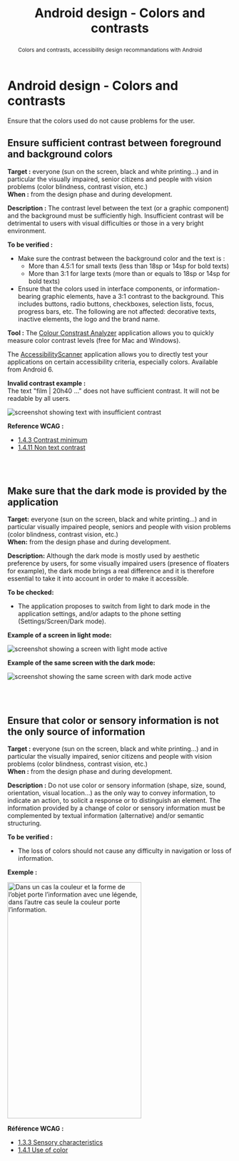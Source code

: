 ﻿---
title: "Android design - Colors and contrasts"
abstract: "Colors and contrasts, accessibility design recommandations with Android"
---

# Android design - Colors and contrasts

Ensure that the colors used do not cause problems for the user.

## Ensure sufficient contrast between foreground and background colors

**Target&nbsp;:** everyone (sun on the screen, black and white printing...) and in particular the visually impaired, senior citizens and people with vision problems (color blindness, contrast vision, etc.)  
**When&nbsp;:**  from the design phase and during development.

**Description&nbsp;:**
The contrast level between the text (or a graphic component) and the background must be sufficiently high.
Insufficient contrast will be detrimental to users with visual difficulties or those in a very bright environment.

**To be verified&nbsp;:**
- Make sure the contrast between the background color and the text is :
	- More than 4.5:1 for small texts (less than 18sp or 14sp for bold texts)
	- More than 3:1 for large texts (more than or equals to 18sp or 14sp for bold texts)
- Ensure that the colors used in interface components, or information-bearing graphic elements, have a 3:1 contrast to the background. This includes buttons, radio buttons, checkboxes, selection lists, focus, progress bars, etc. The following are not affected: decorative texts, inactive elements, the logo and the brand name.

**Tool&nbsp;:**
The [Colour Constrast Analyzer](http://www.paciellogroup.com/resources/contrastanalyser/) application allows you to quickly measure color contrast levels (free for Mac and Windows).  

The [AccessibilityScanner](https://play.google.com/store/apps/details?id=com.google.android.apps.accessibility.auditor&hl=fr) application allows you to directly test your applications on certain accessibility criteria, especially colors. Available from Android 6.

**Invalid contrast example&nbsp;:**  
The text "film | 20h40 ..." does not have sufficient contrast. It will not be readable by all users.  

![screenshot showing text with insufficient contrast](../../../images/contraste.png)  


**Reference <abbr>WCAG</abbr>&nbsp;:**  
- <a lang="en" href="https://www.w3.org/TR/WCAG22/#contrast-minimum">1.4.3 Contrast minimum</a>
- <a lang="en" href="https://www.w3.org/TR/WCAG22/#non-text-contrast">1.4.11 Non text contrast</a>

<br/><br/>

## Make sure that the dark mode is provided by the application

**Target:** everyone (sun on the screen, black and white printing...) and in particular visually impaired people, seniors and people with vision problems (color blindness, contrast vision, etc.)  
**When:** from the design phase and during development.

**Description:**
Although the dark mode is mostly used by aesthetic preference by users, for some visually impaired users (presence of floaters for example), the dark mode brings a real difference and it is therefore essential to take it into account in order to make it accessible.

**To be checked:**
- The application proposes to switch from light to dark mode in the application settings, and/or adapts to the phone setting (Settings/Screen/Dark mode).

**Example of a screen in light mode:**  

![screenshot showing a screen with light mode active](../../../images/light_mode.png)  

**Example of the same screen with the dark mode:**  

![screenshot showing the same screen with dark mode active](../../../images/dark_mode.png)  

<br/><br/>

## Ensure that color or sensory information is not the only source of information 


**Target&nbsp;:** everyone (sun on the screen, black and white printing...) and in particular the visually impaired, senior citizens and people with vision problems (color blindness, contrast vision, etc.)  
**When&nbsp;:**  from the design phase and during development.

**Description&nbsp;:**
Do not use color or sensory information (shape, size, sound, orientation, visual location...) as the only way to convey information, to indicate an action, to solicit a response or to distinguish an element. The information provided by a change of color or sensory information must be complemented by textual information (alternative) and/or semantic structuring.

**To be verified&nbsp;:**

- The loss of colors should not cause any difficulty in navigation or loss of information.
 

**Exemple&nbsp;:** 

<img src="../../../images/couleur.png" alt="Dans un cas la couleur et la forme de l’objet porte l’information avec une légende, dans l’autre cas seule la couleur porte l’information." width="300" height="530">


**Référence <abbr>WCAG</abbr>&nbsp;:**  
- <a lang="en" href="https://www.w3.org/TR/WCAG22/#sensory-characteristics">1.3.3 Sensory characteristics</a>
- <a lang="en" href="https://www.w3.org/TR/WCAG22/#use-of-color">1.4.1 Use of color</a>
